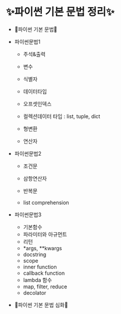 # :sparkles:파이썬 기본 문법 정리:sparkles:

-  :sparkling_heart:파이썬 기본 문법:sparkling_heart:

  - 파이썬문법1

    - 주석&출력
    - 변수

    - 식별자

    - 데이터타입

    - 오프셋인덱스

    - 컬렉션데이터 타입 : list, tuple, dict

    - 형변환

    - 연산자


  

  

  - ​파이썬문법2

    - 조건문

    - 삼항연산자

    - 반복문

    - list comprehension


  

  

  - 파이썬문법3

    - 기본함수
    - 파라미터와 아규먼트
    - 리턴
    - \*args, \*\*kwargs
    - docstring
    - scope
    - inner function
    - callback function
    - lambda 함수
    - map, filter, reduce
    - decolator






- :sparkling_heart:파이썬 기본 문법 심화:sparkling_heart: